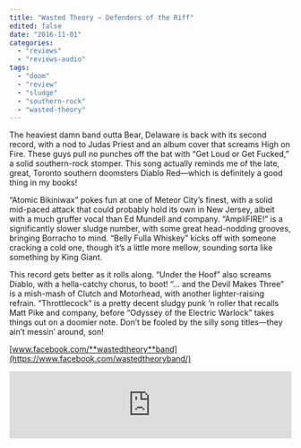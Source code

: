 ```yaml
---
title: "Wasted Theory – Defenders of the Riff"
edited: false
date: "2016-11-01"
categories:
  - "reviews"
  - "reviews-audio"
tags:
  - "doom"
  - "review"
  - "sludge"
  - "southern-rock"
  - "wasted-theory"
---
```


The heaviest damn band outta Bear, Delaware is back with its second record, with a nod to Judas Priest and an album cover that screams High on Fire. These guys pull no punches off the bat with “Get Loud or Get Fucked,” a solid southern-rock stomper. This song actually reminds me of the late, great, Toronto southern doomsters Diablo Red—which is definitely a good thing in my books!

“Atomic Bikiniwax” pokes fun at one of Meteor City’s finest, with a solid mid-paced attack that could probably hold its own in New Jersey, albeit with a much gruffer vocal than Ed Mundell and company. “AmpliFIRE!” is a significantly slower sludge number, with some great head-nodding grooves, bringing Borracho to mind. “Belly Fulla Whiskey” kicks off with someone cracking a cold one, though it’s a little more mellow, sounding sorta like something by King Giant.

This record gets better as it rolls along. “Under the Hoof” also screams Diablo, with a hella-catchy chorus, to boot! “… and the Devil Makes Three” is a mish-mash of Clutch and Motorhead, with another lighter-raising refrain. “Throttlecock” is a pretty decent sludgy punk ‘n roller that recalls Matt Pike and company, before “Odyssey of the Electric Warlock” takes things out on a doomier note. Don’t be fooled by the silly song titles—they ain’t messin’ around, son!

[www.facebook.com/**wastedtheory**band](https://www.facebook.com/wastedtheoryband/)

<iframe style="border: 0; width: 100%; height: 120px;" src="https://bandcamp.com/EmbeddedPlayer/album=3836862469/size=large/bgcol=ffffff/linkcol=0687f5/tracklist=false/artwork=small/transparent=true/" width="300" height="150" seamless=""><a href="http://wastedtheory.bandcamp.com/album/defenders-of-the-riff">Defenders of the Riff by Wasted Theory</a></iframe>
